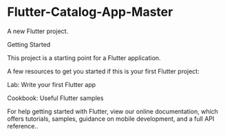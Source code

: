 # Flutter-Catalog-App-Master

A new Flutter project.


Getting Started


This project is a starting point for a Flutter application.


A few resources to get you started if this is your first Flutter project:

Lab: Write your first Flutter app


Cookbook: Useful Flutter samples


For help getting started with Flutter, view our online documentation, which offers tutorials, samples, guidance on 
mobile development, and a full API reference..
